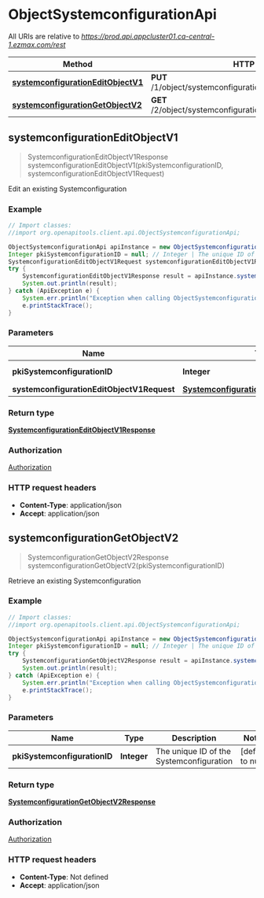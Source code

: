 # ObjectSystemconfigurationApi

All URIs are relative to *https://prod.api.appcluster01.ca-central-1.ezmax.com/rest*

Method | HTTP request | Description
------------- | ------------- | -------------
[**systemconfigurationEditObjectV1**](ObjectSystemconfigurationApi.md#systemconfigurationEditObjectV1) | **PUT** /1/object/systemconfiguration/{pkiSystemconfigurationID} | Edit an existing Systemconfiguration
[**systemconfigurationGetObjectV2**](ObjectSystemconfigurationApi.md#systemconfigurationGetObjectV2) | **GET** /2/object/systemconfiguration/{pkiSystemconfigurationID} | Retrieve an existing Systemconfiguration



## systemconfigurationEditObjectV1

> SystemconfigurationEditObjectV1Response systemconfigurationEditObjectV1(pkiSystemconfigurationID, systemconfigurationEditObjectV1Request)

Edit an existing Systemconfiguration



### Example

```java
// Import classes:
//import org.openapitools.client.api.ObjectSystemconfigurationApi;

ObjectSystemconfigurationApi apiInstance = new ObjectSystemconfigurationApi();
Integer pkiSystemconfigurationID = null; // Integer | The unique ID of the Systemconfiguration
SystemconfigurationEditObjectV1Request systemconfigurationEditObjectV1Request = new SystemconfigurationEditObjectV1Request(); // SystemconfigurationEditObjectV1Request | 
try {
    SystemconfigurationEditObjectV1Response result = apiInstance.systemconfigurationEditObjectV1(pkiSystemconfigurationID, systemconfigurationEditObjectV1Request);
    System.out.println(result);
} catch (ApiException e) {
    System.err.println("Exception when calling ObjectSystemconfigurationApi#systemconfigurationEditObjectV1");
    e.printStackTrace();
}
```

### Parameters


Name | Type | Description  | Notes
------------- | ------------- | ------------- | -------------
 **pkiSystemconfigurationID** | **Integer**| The unique ID of the Systemconfiguration | [default to null]
 **systemconfigurationEditObjectV1Request** | [**SystemconfigurationEditObjectV1Request**](SystemconfigurationEditObjectV1Request.md)|  |

### Return type

[**SystemconfigurationEditObjectV1Response**](SystemconfigurationEditObjectV1Response.md)

### Authorization

[Authorization](../README.md#Authorization)

### HTTP request headers

- **Content-Type**: application/json
- **Accept**: application/json


## systemconfigurationGetObjectV2

> SystemconfigurationGetObjectV2Response systemconfigurationGetObjectV2(pkiSystemconfigurationID)

Retrieve an existing Systemconfiguration



### Example

```java
// Import classes:
//import org.openapitools.client.api.ObjectSystemconfigurationApi;

ObjectSystemconfigurationApi apiInstance = new ObjectSystemconfigurationApi();
Integer pkiSystemconfigurationID = null; // Integer | The unique ID of the Systemconfiguration
try {
    SystemconfigurationGetObjectV2Response result = apiInstance.systemconfigurationGetObjectV2(pkiSystemconfigurationID);
    System.out.println(result);
} catch (ApiException e) {
    System.err.println("Exception when calling ObjectSystemconfigurationApi#systemconfigurationGetObjectV2");
    e.printStackTrace();
}
```

### Parameters


Name | Type | Description  | Notes
------------- | ------------- | ------------- | -------------
 **pkiSystemconfigurationID** | **Integer**| The unique ID of the Systemconfiguration | [default to null]

### Return type

[**SystemconfigurationGetObjectV2Response**](SystemconfigurationGetObjectV2Response.md)

### Authorization

[Authorization](../README.md#Authorization)

### HTTP request headers

- **Content-Type**: Not defined
- **Accept**: application/json

